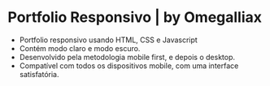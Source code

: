 # Portfolio Responsivo | by Omegalliax
- Portfolio responsivo usando HTML, CSS e Javascript
- Contém modo claro e modo escuro.
- Desenvolvido pela metodologia mobile first, e depois o desktop.
- Compatível com todos os dispositivos mobile, com uma interface satisfatória.
